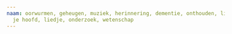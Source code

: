 ```yaml
---
naam: oorwurmen, geheugen, muziek, herinnering, dementie, onthouden, liedje in
  je hoofd, liedje, onderzoek, wetenschap
---
```

